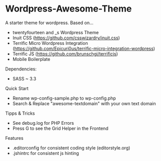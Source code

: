 Wordpress-Awesome-Theme
=======================

A starter theme for wordpress. Based on...

- twentyfourteen and _s Wordpress Theme
- Inuit CSS (https://github.com/csswizardry/inuit.css)
- Terrific Micro Wordpress Integration (https://github.com/Epicuri0us/terrific-micro-integration-wordpress)
- Terrific JS (https://github.com/brunschgi/terrificjs)
- Mobile Boilerplate


Dependencies:

- SASS ~ 3.3


Quick Start

- Rename wp-config-sample.php to wp-config.php
- Search & Replace "awesome-textdomain" with your own text domain


Tipps & Tricks

- See debug.log for PHP Errors
- Press G to see the Grid Helper in the Frontend

Features
- .editorconfig for consistent coding style (editorstyle.org)
- .jshintrc for consistent js hinting
